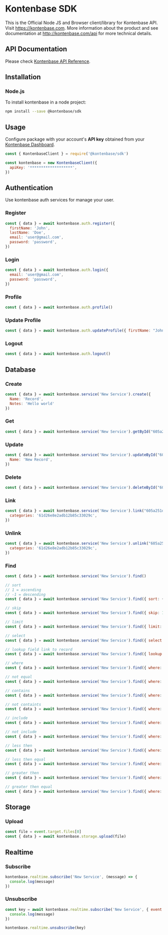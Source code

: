# Kontenbase SDK

This is the Official Node JS and Browser client/library for Kontenbase API. Visit https://kontenbase.com. More information about the product and see documentation at http://kontenbase.com/api for more technical details.

## API Documentation

Please check [Kontenbase API Reference](http:/kontenbase.com/api).

## Installation

### Node.js

To install kontenbase in a node project:

```bash
npm install --save @kontenbase/sdk
```


## Usage

Configure package with your account's **API key** obtained from your [Kontenbase Dashboard](https://kontenbase.com).

```js
const { KontenbaseClient } = require('@kontenbase/sdk')

const kontenbase = new KontenbaseClient({
  apiKey: '*******************',
})
```

## Authentication

Use kontenbase auth services for manage your user.

### Register

```js
const { data } = await kontenbase.auth.register({
  firstName: 'John',
  lastName: 'Doe',
  email: 'user@gmail.com',
  password: 'password',
})
```

### Login

```js
const { data } = await kontenbase.auth.login({
  email: 'user@gmail.com',
  password: 'password',
})
```

### Profile

```js
const { data } = await kontenbase.auth.profile()
```

### Update Profile

```js
const { data } = await kontenbase.auth.updateProfile({ firstName: "John" })
```

### Logout

```js
const { data } = await kontenbase.auth.logout()
```

## Database 

### Create
```js
const { data } = await kontenbase.service('New Service').create({
  Name: 'Record',
  Notes: 'Hello world'
})
```

### Get
```js
const { data } = await kontenbase.service('New Service').getById("605a251d7b8678bf6811k3b1")
```

### Update
```js
const { data } = await kontenbase.service('New Service').updateById("605a251d7b8678bf6811k3b1", {
  Name: 'New Record',
})
```

### Delete
```js
const { data } = await kontenbase.service('New Service').deleteById("605a251d7b8678bf6811k3b1")
```

### Link
```js
const { data } = await kontenbase.service('New Service').link("605a251d7b8678bf6811k3b1", {
  categories: '61d26e8e2adb12b85c33029c',
})
```

### Unlink
```js
const { data } = await kontenbase.service('New Service').unlink("605a251d7b8678bf6811k3b1", {
  categories: '61d26e8e2adb12b85c33029c',
})
```

### Find
```js
const { data } = await kontenbase.service('New Service').find()
```

```js
// sort
// 1 = ascending
// -1 = descending
const { data } = await kontenbase.service('New Service').find({ sort: { name: 1 } })
```

```js
// skip
const { data } = await kontenbase.service('New Service').find({ skip: 10 })
```

```js
// limit
const { data } = await kontenbase.service('New Service').find({ limit: 10 })
```

```js
// select
const { data } = await kontenbase.service('New Service').find({ select: ['name'] })
```

```js
// lookup field link to record
const { data } = await kontenbase.service('New Service').find({ lookup: ['categories'] })
```

```js
// where
const { data } = await kontenbase.service('New Service').find({ where: { name: 'John'} })
```

```js
// not equal
const { data } = await kontenbase.service('New Service').find({ where: { name: { $ne: 'John' } } })
```

```js
// contains
const { data } = await kontenbase.service('New Service').find({ where: { name: { $contains: 'John' } } })
```

```js
// not containts
const { data } = await kontenbase.service('New Service').find({ where: { name: { $notContains: 'John' } } })
```

```js
// include
const { data } = await kontenbase.service('New Service').find({ where: { name: { $in: ['John'] } } })
```

```js
// not include
const { data } = await kontenbase.service('New Service').find({ where: { name: { $nin: ['John'] } } })
```

```js
// less then
const { data } = await kontenbase.service('New Service').find({ where: { total: { $lt: 10 } } })
```

```js
// less then equal
const { data } = await kontenbase.service('New Service').find({ where: { total: { $lte: 10 } } })
```

```js
// greater then
const { data } = await kontenbase.service('New Service').find({ where: { total: { $gt: 10 } } })
```

```js
// greater then equal
const { data } = await kontenbase.service('New Service').find({ where: { total: { $gte: 10 } } })
```

## Storage
### Upload
```js
const file = event.target.files[0]
const { data } = await kontenbase.storage.upload(file)
```

## Realtime
### Subscribe
```js
kontenbase.realtime.subscribe('New Service', (message) => {
  console.log(message)
})
```

### Unsubscribe
```js
const key = await kontenbase.realtime.subscribe('New Service', { event: "*" } , (message) => {
  console.log(message)
})

kontenbase.realtime.unsubscribe(key)
```